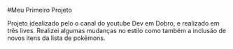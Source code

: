 #Meu Primeiro Projeto

Projeto idealizado pelo o canal do youtube Dev em Dobro, e realizado em três lives.
Realizei algumas mudanças no estilo como também a inclusão de novos itens da lista de pokémons.